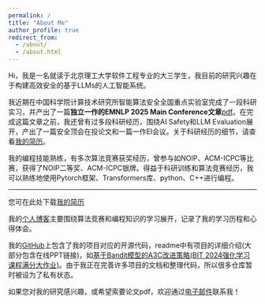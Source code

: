 ```yaml
---
permalink: /
title: "About Me"
author_profile: true
redirect_from: 
  - /about/
  - /about.html
---
```


Hi，我是一名就读于北京理工大学软件工程专业的大三学生，我目前的研究兴趣在于构建高效安全的基于LLMs的人工智能系统。

我近期在中国科学院计算技术研究所智能算法安全全国重点实验室完成了一段科研实习，并产出了一篇**独立一作的EMNLP 2025 Main Conference文章**[pdf](/files/EMNLP2025_SSD.pdf)。在完成这篇文章之前，我还曾有过多段科研经历，围绕AI Safety和LLM Evaluation展开，产出了一篇安全顶会在投论文和一篇一作EI会议。关于科研经历的细节，请查看[我的简历](/files/resume.pdf)。

我的编程技能熟练，有多次算法竞赛获奖经历，曾参与如NOIP、ACM-ICPC等比赛，获得了NOIP二等奖、ACM-ICPC银牌。得益于科研训练和算法竞赛经历，我可以熟练地使用Pytorch框架、Transformers库、python、C++进行编程。



--------------------------------
您可在此处下载[我的简历](/files/resume.pdf)

我的[个人博客](https://www.cnblogs.com/WXk-k)主要围绕算法竞赛和编程知识的学习展开，记录了我的学习历程和心得体会。

我的[GitHub](https://github.com/k-k1w-w1x-x)上包含了我的项目对应的开源代码，readme中有项目的详细介绍(大部分包含在线PPT链接)，如[基于Bandit模型的A3C改进策略(BIT 2024强化学习课程满分大作业)](https://github.com/k-k1w-w1x-x/RL-A3C)。由于我正在完善许多项目的文档和整理代码，所以很多仓库暂时被设为了私有状态。

如果您对我的研究感兴趣，或希望索要论文pdf，欢迎通过[电子邮件](mailto:wangxk0223@gmail.com)联系我！
